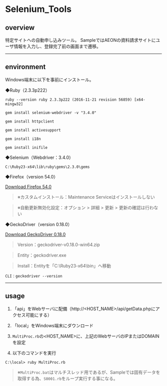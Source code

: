 # Selenium_Tools

## overview

特定サイトへの自動申し込みツール。
SampleではAEONの資料請求サイトにユーザ情報を入力し、登録完了前の画面まで遷移。

----
## environment

Windows端末に以下を事前にインストール。


◆Ruby（2.3.3p222）

`ruby --version
ruby 2.3.3p222 (2016-11-21 revision 56859) [x64-mingw32]`

`gem install selenium-webdriver -v "3.4.0"`

`gem install httpclient`

`gem install activesupport`

`gem install i18n`

`gem install inifile`

◆Selenium（Webdriver：3.4.0）

`C:\Ruby23-x64\lib\ruby\gems\2.3.0\gems`

◆Firefox（version 54.0）

[Download Firefox 54.0](https://www.mozilla.jp/firefox/54.0/releasenotes/)

>※カスタムインストール：Maintenance Serviceはインストールしない

>※自動更新無効化設定：オプション > 詳細 > 更新 > 更新の確認は行わない

◆GeckoDriver（version 0.18.0）

[Download GeckoDriver 0.18.0](https://github.com/mozilla/geckodriver/releases/tag/v0.18.0)

> Version：geckodriver-v0.18.0-win64.zip

> Entity：geckodriver.exe

> Install：Entityを「C:\Ruby23-x64\bin」へ移動

`CLI：geckodriver --version`


----
## usage

1. 「api」をWebサーバに配備（http://<HOST_NAME>/api/getData.phpにアクセス可能にする）
2. 「local」をWindows端末にダウンロード

3. `MultiProc.rb`の<HOST_NAME>に、上記のWebサーバのIPまたはDOMAINを設定

4. 以下のコマンドを実行

>
    C:\local> ruby MultiProc.rb

> ※`MultiProc.bat`はマルチスレッド用であるが、Sampleでは固有データを取得する為、`S0001.rb`をループ実行する事になる。
